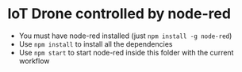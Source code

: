 # IoT Drone controlled by node-red

* You must have node-red installed (just `npm install -g node-red`)
* Use `npm install` to install all the dependencies
* Use `npm start` to start node-red inside this folder with the current workflow